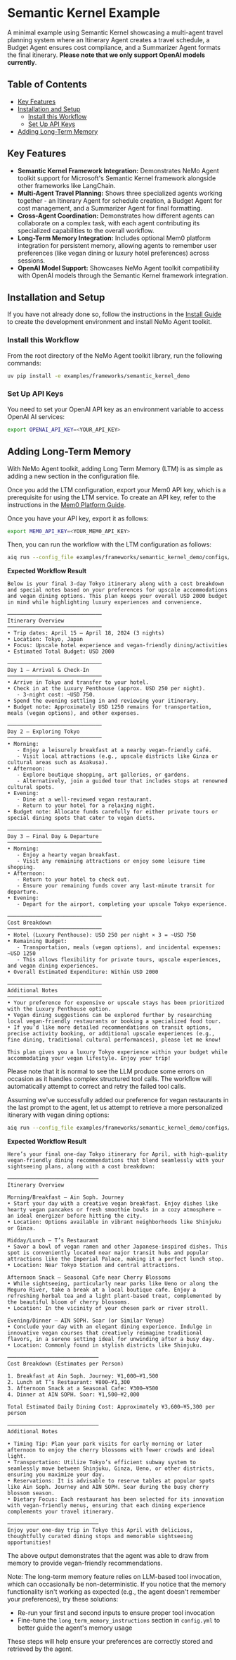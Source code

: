 <!--
SPDX-FileCopyrightText: Copyright (c) 2025, NVIDIA CORPORATION & AFFILIATES. All rights reserved.
SPDX-License-Identifier: Apache-2.0

Licensed under the Apache License, Version 2.0 (the "License");
you may not use this file except in compliance with the License.
You may obtain a copy of the License at

http://www.apache.org/licenses/LICENSE-2.0

Unless required by applicable law or agreed to in writing, software
distributed under the License is distributed on an "AS IS" BASIS,
WITHOUT WARRANTIES OR CONDITIONS OF ANY KIND, either express or implied.
See the License for the specific language governing permissions and
limitations under the License.
-->

# Semantic Kernel Example

A minimal example using Semantic Kernel showcasing a multi-agent travel planning system where an Itinerary Agent creates a travel schedule, a Budget Agent ensures cost compliance, and a Summarizer Agent formats the final itinerary. **Please note that we only support OpenAI models currently**.

## Table of Contents

- [Key Features](#key-features)
- [Installation and Setup](#installation-and-setup)
  - [Install this Workflow](#install-this-workflow)
  - [Set Up API Keys](#set-up-api-keys)
- [Adding Long-Term Memory](#adding-long-term-memory)

## Key Features

- **Semantic Kernel Framework Integration:** Demonstrates NeMo Agent toolkit support for Microsoft's Semantic Kernel framework alongside other frameworks like LangChain.
- **Multi-Agent Travel Planning:** Shows three specialized agents working together - an Itinerary Agent for schedule creation, a Budget Agent for cost management, and a Summarizer Agent for final formatting.
- **Cross-Agent Coordination:** Demonstrates how different agents can collaborate on a complex task, with each agent contributing its specialized capabilities to the overall workflow.
- **Long-Term Memory Integration:** Includes optional Mem0 platform integration for persistent memory, allowing agents to remember user preferences (like vegan dining or luxury hotel preferences) across sessions.
- **OpenAI Model Support:** Showcases NeMo Agent toolkit compatibility with OpenAI models through the Semantic Kernel framework integration.

## Installation and Setup

If you have not already done so, follow the instructions in the [Install Guide](../../../docs/source/quick-start/installing.md#install-from-source) to create the development environment and install NeMo Agent toolkit.

### Install this Workflow

From the root directory of the NeMo Agent toolkit library, run the following commands:

```bash
uv pip install -e examples/frameworks/semantic_kernel_demo
```

### Set Up API Keys

You need to set your OpenAI API key as an environment variable to access OpenAI AI services:

```bash
export OPENAI_API_KEY=<YOUR_API_KEY>
```

## Adding Long-Term Memory

 With NeMo Agent toolkit, adding Long Term Memory (LTM) is as simple as adding a new section in the configuration file.

Once you add the LTM configuration, export your Mem0 API key, which is a prerequisite for using the LTM service. To create an API key, refer to the instructions in the [Mem0 Platform Guide](https://docs.mem0.ai/platform/quickstart).

Once you have your API key, export it as follows:

```bash
export MEM0_API_KEY=<YOUR_MEM0_API_KEY>
```

Then, you can run the workflow with the LTM configuration as follows:

```bash
aiq run --config_file examples/frameworks/semantic_kernel_demo/configs/config.yml --input "Create a 3-day travel itinerary for Tokyo in April, suggest hotels  within a USD 2000 budget. I like staying at expensive hotels and am vegan"
```

**Expected Workflow Result**
```
Below is your final 3-day Tokyo itinerary along with a cost breakdown and special notes based on your preferences for upscale accommodations and vegan dining options. This plan keeps your overall USD 2000 budget in mind while highlighting luxury experiences and convenience.

──────────────────────────────
Itinerary Overview
──────────────────────────────
• Trip dates: April 15 – April 18, 2024 (3 nights)
• Location: Tokyo, Japan
• Focus: Upscale hotel experience and vegan-friendly dining/activities
• Estimated Total Budget: USD 2000

──────────────────────────────
Day 1 – Arrival & Check-In
──────────────────────────────
• Arrive in Tokyo and transfer to your hotel.
• Check in at the Luxury Penthouse (approx. USD 250 per night). 
   - 3-night cost: ~USD 750.
• Spend the evening settling in and reviewing your itinerary.
• Budget note: Approximately USD 1250 remains for transportation, meals (vegan options), and other expenses.

──────────────────────────────
Day 2 – Exploring Tokyo
──────────────────────────────
• Morning:
   - Enjoy a leisurely breakfast at a nearby vegan-friendly café.
   - Visit local attractions (e.g., upscale districts like Ginza or cultural areas such as Asakusa).
• Afternoon:
   - Explore boutique shopping, art galleries, or gardens.
   - Alternatively, join a guided tour that includes stops at renowned cultural spots.
• Evening:
   - Dine at a well-reviewed vegan restaurant.
   - Return to your hotel for a relaxing night.
• Budget note: Allocate funds carefully for either private tours or special dining spots that cater to vegan diets.

──────────────────────────────
Day 3 – Final Day & Departure
──────────────────────────────
• Morning:
   - Enjoy a hearty vegan breakfast.
   - Visit any remaining attractions or enjoy some leisure time shopping.
• Afternoon:
   - Return to your hotel to check out.
   - Ensure your remaining funds cover any last-minute transit for departure.
• Evening:
   - Depart for the airport, completing your upscale Tokyo experience.

──────────────────────────────
Cost Breakdown
──────────────────────────────
• Hotel (Luxury Penthouse): USD 250 per night × 3 = ~USD 750
• Remaining Budget:
   - Transportation, meals (vegan options), and incidental expenses: ~USD 1250
   - This allows flexibility for private tours, upscale experiences, and vegan dining experiences.
• Overall Estimated Expenditure: Within USD 2000

──────────────────────────────
Additional Notes
──────────────────────────────
• Your preference for expensive or upscale stays has been prioritized with the Luxury Penthouse option.
• Vegan dining suggestions can be explored further by researching local vegan-friendly restaurants or booking a specialized food tour.
• If you’d like more detailed recommendations on transit options, precise activity booking, or additional upscale experiences (e.g., fine dining, traditional cultural performances), please let me know!

This plan gives you a luxury Tokyo experience within your budget while accommodating your vegan lifestyle. Enjoy your trip!
```

Please note that it is normal to see the LLM produce some errors on occasion as it handles complex structured tool calls. The workflow will automatically attempt to correct and retry the failed tool calls.

Assuming we've successfully added our preference for vegan restaurants in the last prompt to the agent, let us attempt to retrieve a more personalized itinerary with vegan dining options:

```bash
aiq run --config_file examples/frameworks/semantic_kernel_demo/configs/config.yml --input "On a 1-day travel itinerary for Tokyo in April, suggest restaurants I would enjoy."
```

**Expected Workflow Result**
```
Here’s your final one-day Tokyo itinerary for April, with high-quality vegan-friendly dining recommendations that blend seamlessly with your sightseeing plans, along with a cost breakdown:

─────────────────────────────  
Itinerary Overview

Morning/Breakfast – Ain Soph. Journey  
• Start your day with a creative vegan breakfast. Enjoy dishes like hearty vegan pancakes or fresh smoothie bowls in a cozy atmosphere – an ideal energizer before hitting the city.  
• Location: Options available in vibrant neighborhoods like Shinjuku or Ginza.

Midday/Lunch – T’s Restaurant  
• Savor a bowl of vegan ramen and other Japanese-inspired dishes. This spot is conveniently located near major transit hubs and popular attractions like the Imperial Palace, making it a perfect lunch stop.  
• Location: Near Tokyo Station and central attractions.

Afternoon Snack – Seasonal Cafe near Cherry Blossoms  
• While sightseeing, particularly near parks like Ueno or along the Meguro River, take a break at a local boutique cafe. Enjoy a refreshing herbal tea and a light plant-based treat, complemented by the beautiful bloom of cherry blossoms.  
• Location: In the vicinity of your chosen park or river stroll.

Evening/Dinner – AIN SOPH. Soar (or Similar Venue)  
• Conclude your day with an elegant dining experience. Indulge in innovative vegan courses that creatively reimagine traditional flavors, in a serene setting ideal for unwinding after a busy day.  
• Location: Commonly found in stylish districts like Shinjuku.

─────────────────────────────  
Cost Breakdown (Estimates per Person)

1. Breakfast at Ain Soph. Journey: ¥1,000–¥1,500  
2. Lunch at T’s Restaurant: ¥800–¥1,300  
3. Afternoon Snack at a Seasonal Cafe: ¥300–¥500  
4. Dinner at AIN SOPH. Soar: ¥1,500–¥2,000  

Total Estimated Daily Dining Cost: Approximately ¥3,600–¥5,300 per person

─────────────────────────────  
Additional Notes

• Timing Tip: Plan your park visits for early morning or later afternoon to enjoy the cherry blossoms with fewer crowds and ideal light.  
• Transportation: Utilize Tokyo’s efficient subway system to seamlessly move between Shinjuku, Ginza, Ueno, or other districts, ensuring you maximize your day.  
• Reservations: It is advisable to reserve tables at popular spots like Ain Soph. Journey and AIN SOPH. Soar during the busy cherry blossom season.  
• Dietary Focus: Each restaurant has been selected for its innovation with vegan-friendly menus, ensuring that each dining experience complements your travel itinerary.

─────────────────────────────  
Enjoy your one-day trip in Tokyo this April with delicious, thoughtfully curated dining stops and memorable sightseeing opportunities!
```

The above output demonstrates that the agent was able to draw from memory to provide vegan-friendly recommendations.

Note: The long-term memory feature relies on LLM-based tool invocation, which can occasionally be non-deterministic. If you notice that the memory functionality isn't working as expected (e.g., the agent doesn't remember your preferences), try these solutions:
* Re-run your first and second inputs to ensure proper tool invocation
* Fine-tune the `long_term_memory_instructions` section in `config.yml` to better guide the agent's memory usage

These steps will help ensure your preferences are correctly stored and retrieved by the agent.
